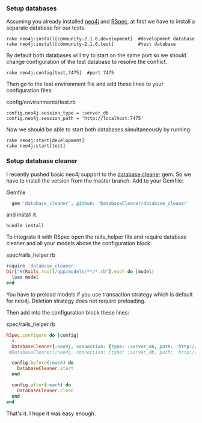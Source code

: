 ### Setup databases

Assuming you already installed [neo4j](https://github.com/neo4jrb/neo4j) and [RSpec](https://github.com/rspec/rspec-rails), at first we have to install a separate database for our tests.

    rake neo4j:install[community-2.1.6,development]  #development database
    rake neo4j:install[community-2.1.6,test]         #test database

By default both databases will try to start on the same port so we should change configuration of the test database to resolve the conflict.

    rake neo4j:config[test,7475]  #port 7475

Then go to the test environment file and add these lines to your configuration files:

config/environments/test.rb

    config.neo4j.session_type = :server_db
    config.neo4j.session_path = 'http://localhost:7475'

Now we should be able to start both databases simultaneously by running:

    rake neo4j:start[development]
    rake neo4j:start[test]

### Setup database cleaner

I recently pushed basic neo4j support to the [database cleaner](https://github.com/DatabaseCleaner/database_cleaner) gem. So we have to install the version from the master branch.
Add to your Gemfile:

Gemfile

~~~ruby
  gem 'database_cleaner', github: 'DatabaseCleaner/database_cleaner'
~~~

and install it.

    bundle install

To integrate it with RSpec open the rails_helper file and require database cleaner and all your models above the configuration block:

spec/rails_helper.rb

~~~ruby
require 'database_cleaner'
Dir["#{Rails.root}/app/models/**/*.rb"].each do |model|
  load model
end
~~~

You have to preload models if you use transaction strategy which is default for neo4j. Deletion strategy does not require preloading.

Then add into the configuration block these lines:

spec/rails_helper.rb

~~~ruby
RSpec.configure do |config|
  #...
  DatabaseCleaner[:neo4j, connection: {type: :server_db, path: 'http://localhost:7475'}].strategy = :transaction  #for transaction strategy
 #DatabaseCleaner[:neo4j, connection: {type: :server_db, path: 'http://localhost:7475'}].strategy = :deletion     #for deletion strategy

  config.before(:each) do
    DatabaseCleaner.start
  end

  config.after(:each) do
    DatabaseCleaner.clean
  end
end
~~~

That's it. I hope it was easy enough.







